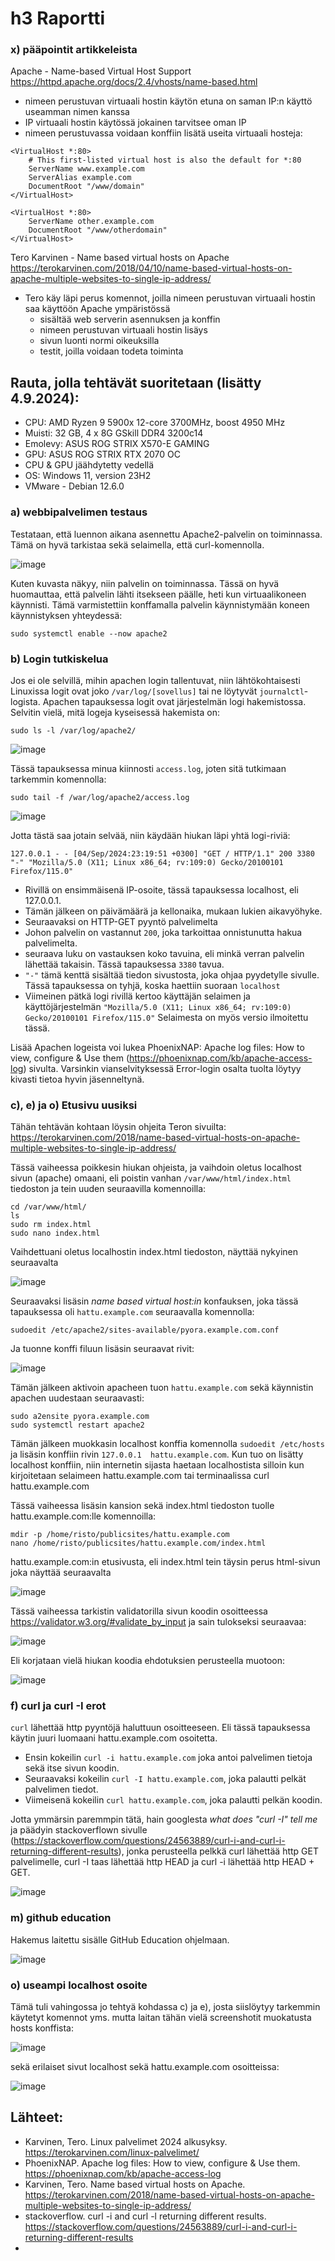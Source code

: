 # h3 Raportti
### x) pääpointit artikkeleista

Apache - Name-based Virtual Host Support https://httpd.apache.org/docs/2.4/vhosts/name-based.html
- nimeen perustuvan virtuaali hostin käytön etuna on saman IP:n käyttö useamman nimen kanssa
- IP virtuaali hostin käytössä jokainen tarvitsee oman IP
- nimeen perustuvassa voidaan konffiin lisätä useita virtuaali hosteja:
```
<VirtualHost *:80>
    # This first-listed virtual host is also the default for *:80
    ServerName www.example.com
    ServerAlias example.com 
    DocumentRoot "/www/domain"
</VirtualHost>

<VirtualHost *:80>
    ServerName other.example.com
    DocumentRoot "/www/otherdomain"
</VirtualHost>
```

Tero Karvinen - Name based virtual hosts on Apache https://terokarvinen.com/2018/04/10/name-based-virtual-hosts-on-apache-multiple-websites-to-single-ip-address/
- Tero käy läpi perus komennot, joilla nimeen perustuvan virtuaali hostin saa käyttöön Apache ympäristössä
  - sisältää web serverin asennuksen ja konffin
  - nimeen perustuvan virtuaali hostin lisäys
  - sivun luonti normi oikeuksilla
  - testit, joilla voidaan todeta toiminta
 
  

## Rauta, jolla tehtävät suoritetaan (lisätty 4.9.2024): 
* CPU: AMD Ryzen 9 5900x 12-core 3700MHz, boost 4950 MHz
* Muisti: 32 GB, 4 x 8G GSkill DDR4 3200c14
* Emolevy: ASUS ROG STRIX X570-E GAMING
* GPU: ASUS ROG STRIX RTX 2070 OC
* CPU & GPU jäähdytetty vedellä 
* OS: Windows 11, version 23H2
* VMware - Debian 12.6.0

### a) webbipalvelimen testaus

Testataan, että luennon aikana asennettu Apache2-palvelin on toiminnassa. Tämä on hyvä tarkistaa sekä selaimella, että curl-komennolla.

![image](https://github.com/user-attachments/assets/b2dc7a08-6f35-475c-85fc-f094d6c77033)

Kuten kuvasta näkyy, niin palvelin on toiminnassa. Tässä on hyvä huomauttaa, että palvelin lähti itsekseen päälle, heti kun virtuaalikoneen käynnisti. Tämä varmistettiin konffamalla palvelin käynnistymään koneen käynnistyksen yhteydessä:
```
sudo systemctl enable --now apache2
```

### b) Login tutkiskelua

Jos ei ole selvillä, mihin apachen login tallentuvat, niin lähtökohtaisesti Linuxissa logit ovat joko `/var/log/[sovellus]` tai ne löytyvät `journalctl`-logista. Apachen tapauksessa logit ovat järjestelmän logi hakemistossa. Selvitin vielä, mitä logeja kyseisessä hakemista on:
```
sudo ls -l /var/log/apache2/
```

![image](https://github.com/user-attachments/assets/d64f3180-9df1-47f4-ab1e-bfc0d0936c31)

Tässä tapauksessa minua kiinnosti `access.log`, joten sitä tutkimaan tarkemmin komennolla:

```
sudo tail -f /war/log/apache2/access.log
```

![image](https://github.com/user-attachments/assets/63a14b9a-8afa-4750-a292-30ba52170bf2)

Jotta tästä saa jotain selvää, niin käydään hiukan läpi yhtä logi-riviä:

`127.0.0.1 - - [04/Sep/2024:23:19:51 +0300] "GET / HTTP/1.1" 200 3380 "-" "Mozilla/5.0 (X11; Linux x86_64; rv:109:0) Gecko/20100101 Firefox/115.0"`

* Rivillä on ensimmäisenä IP-osoite, tässä tapauksessa localhost, eli 127.0.0.1.
* Tämän jälkeen on päivämäärä ja kellonaika, mukaan lukien aikavyöhyke.
* Seuraavaksi on HTTP-GET pyyntö palvelimelta
* Johon palvelin on vastannut `200`, joka tarkoittaa onnistunutta hakua palvelimelta.
* seuraava luku on vastauksen koko tavuina, eli minkä verran palvelin lähettää takaisin. Tässä tapauksessa `3380` tavua.
* `"-"` tämä kenttä sisältää tiedon sivustosta, joka ohjaa pyydetylle sivulle. Tässä tapauksessa on tyhjä, koska haettiin suoraan `localhost`
* Viimeinen pätkä logi rivillä kertoo käyttäjän selaimen ja käyttöjärjestelmän `"Mozilla/5.0 (X11; Linux x86_64; rv:109:0) Gecko/20100101 Firefox/115.0"` Selaimesta on myös versio ilmoitettu tässä.

Lisää Apachen logeista voi lukea PhoenixNAP: Apache log files: How to view, configure & Use them (https://phoenixnap.com/kb/apache-access-log) sivulta. Varsinkin vianselvityksessä Error-login osalta tuolta löytyy kivasti tietoa hyvin jäsenneltynä.

 ### c), e) ja o) Etusivu uusiksi

Tähän tehtävän kohtaan löysin ohjeita Teron sivuilta: https://terokarvinen.com/2018/name-based-virtual-hosts-on-apache-multiple-websites-to-single-ip-address/

Tässä vaiheessa poikkesin hiukan ohjeista, ja vaihdoin oletus localhost sivun (apache) omaani, eli poistin vanhan `/var/www/html/index.html`  tiedoston ja tein uuden seuraavilla komennoilla:

```
cd /var/www/html/
ls
sudo rm index.html
sudo nano index.html
```


Vaihdettuani oletus localhostin index.html tiedoston, näyttää nykyinen seuraavalta

![image](https://github.com/user-attachments/assets/4e4b9c0f-d4db-435c-9af9-7a171214d817)

Seuraavaksi lisäsin _name based virtual host:in_ konfauksen, joka tässä tapauksessa oli `hattu.example.com` seuraavalla komennolla:

```
sudoedit /etc/apache2/sites-available/pyora.example.com.conf
```
Ja tuonne konffi filuun lisäsin seuraavat rivit:

![image](https://github.com/user-attachments/assets/67607a63-2e7e-4fac-a490-2f42d742ee45)

Tämän jälkeen aktivoin apacheen tuon `hattu.example.com` sekä käynnistin apachen uudestaan seuraavasti:

```
sudo a2ensite pyora.example.com
sudo systemctl restart apache2
```

Tämän jälkeen muokkasin localhost konffia komennolla `sudoedit /etc/hosts` ja lisäsin konffiin rivin `127.0.0.1  hattu.example.com`. Kun tuo on lisätty localhost konffiin, niin internetin sijasta haetaan localhostista silloin kun kirjoitetaan selaimeen hattu.example.com tai terminaalissa curl hattu.example.com

Tässä vaiheessa lisäsin kansion sekä index.html tiedoston tuolle hattu.example.com:lle komennoilla:

```
mdir -p /home/risto/publicsites/hattu.example.com
nano /home/risto/publicsites/hattu.example.com/index.html
```
hattu.example.com:in etusivusta, eli index.html tein täysin perus html-sivun joka näyttää seuraavalta

![image](https://github.com/user-attachments/assets/0874f938-9817-4214-b9aa-813c9ba3113d)

Tässä vaiheessa tarkistin validatorilla sivun koodin osoitteessa https://validator.w3.org/#validate_by_input ja sain tulokseksi seuraavaa:

![image](https://github.com/user-attachments/assets/ef185fe1-c749-4baf-bd56-caed5d86ca69)

Eli korjataan vielä hiukan koodia ehdotuksien perusteella muotoon:

![image](https://github.com/user-attachments/assets/1d37677a-ee0f-40c6-a043-fbb66124f678)

### f) curl ja curl -I erot

`curl` lähettää http pyyntöjä haluttuun osoitteeseen. Eli tässä tapauksessa käytin juuri luomaani hattu.example.com osoitetta. 
- Ensin kokeilin `curl -i hattu.example.com` joka antoi palvelimen tietoja sekä itse sivun koodin.
- Seuraavaksi kokeilin `curl -I hattu.example.com`, joka palautti pelkät palvelimen tiedot.
- Viimeisenä kokeilin `curl hattu.example.com`, joka palautti pelkän koodin.

Jotta ymmärsin paremmpin tätä, hain googlesta _what does "curl -I" tell me_ ja päädyin stackoverflown sivulle (https://stackoverflow.com/questions/24563889/curl-i-and-curl-i-returning-different-results), jonka perusteella pelkkä curl lähettää http GET palvelimelle, curl -I taas lähettää http HEAD ja curl -i lähettää http HEAD + GET.

![image](https://github.com/user-attachments/assets/9b9a4df3-4057-4bc7-8147-004ef3dea82f)

 ### m) github education

Hakemus laitettu sisälle GitHub Education ohjelmaan.

![image](https://github.com/user-attachments/assets/29653e5d-16d3-4184-bc6b-07024a84cf8a)

### o) useampi localhost osoite 

Tämä tuli vahingossa jo tehtyä kohdassa c) ja e), josta siislöytyy tarkemmin käytetyt komennot yms. mutta laitan tähän vielä screenshotit muokatusta hosts konffista:

![image](https://github.com/user-attachments/assets/4580097d-864c-48a1-b544-51685f89f9f2)

sekä erilaiset sivut localhost sekä hattu.example.com osoitteissa:

![image](https://github.com/user-attachments/assets/d78c6c02-f077-4bca-adf1-a8045adf4bef)


 ## Lähteet:
 * Karvinen, Tero. Linux palvelimet 2024 alkusyksy. https://terokarvinen.com/linux-palvelimet/
 * PhoenixNAP. Apache log files: How to view, configure & Use them. https://phoenixnap.com/kb/apache-access-log
 * Karvinen, Tero. Name based virtual hosts on Apache. https://terokarvinen.com/2018/name-based-virtual-hosts-on-apache-multiple-websites-to-single-ip-address/
 * stackoverflow. curl -i and curl -l returning different results. https://stackoverflow.com/questions/24563889/curl-i-and-curl-i-returning-different-results
 * 
